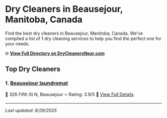 # Dry Cleaners in Beausejour, Manitoba, Canada

Find the best dry cleaners in Beausejour, Manitoba, Canada. We've compiled a list of 1 dry cleaning services to help you find the perfect one for your needs.

🌐 **[View Full Directory on DryCleanersNear.com](https://drycleanersnear.com/city/Canada/Manitoba/Beausejour)**

## Top Dry Cleaners

### 1. [Beausejour laundromat](https://drycleanersnear.com/dryCleaner/68abc4f51a3e57008809f486/beausejour-laundromat)
📍 326 Fifth St N, Beausejour
⭐ Rating: 3.9/5
🔗 [View Full Details](https://drycleanersnear.com/dryCleaner/68abc4f51a3e57008809f486/beausejour-laundromat)


---

*Last updated: 8/29/2025*
